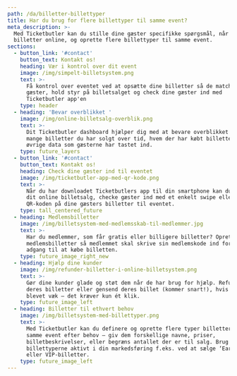 ```yaml
---
path: /da/billetter-billettyper
title: Har du brug for flere billettyper til samme event?
meta_description: >-
  Med Ticketbutler kan du stille dine gæster specifikke spørgsmål, når du sælger
  billetter online, og oprette flere billettyper til samme event. 
sections:
  - button_link: '#contact'
    button_text: Kontakt os!
    heading: Vær i kontrol over dit event
    image: /img/simpelt-billetsystem.png
    text: >-
      Få kontrol over eventet ved at opsætte dine billetter så de matcher dine
      gæster, hold styr på billetsalget og check dine gæster ind med
      Ticketbutler app'en
    type: header
  - heading: 'Bevar overblikket '
    image: /img/online-billetsalg-overblik.png
    text: >-
      Dit Ticketbutler dashboard hjælper dig med at bevare overblikket over hvor
      mange billetter du har solgt over tid, hvem der har købt billetter og den
      øvrige data som gæsterne har tastet ind. 
    type: future_layers
  - button_link: '#contact'
    button_text: Kontakt os!
    heading: Check dine gæster ind til eventet
    image: /img/ticketbutler-app-med-qr-kode.png
    text: >-
      Når du har downloadet Ticketbutlers app til din smartphone kan du følge
      dit online billetsalg, checke gæster ind med et enkelt swipe eller scanne
      QR-koden på dine gæsters billetter til eventet.
    type: tall_centered_future
  - heading: Medlemsbilletter
    image: /img/billetsystem-med-medlemsskab-til-medlemmer.jpg
    text: >-
      Har du medlemmer, som får gratis eller billigere billetter? Opret
      medlemsbilletter så medlemmet skal skrive sin medlemskode ind for at få
      adgang til at købe billetten.
    type: future_image_right_new
  - heading: Hjælp dine kunder
    image: /img/refunder-billetter-i-online-billetsystem.png
    text: >-
      Gør dine kunder glade og støt dem når de har brug for hjælp. Refundér
      deres billetter eller gensend deres billet (kommer snart!), hvis den er
      blevet væk – det kræver kun ét klik.  
    type: future_image_left
  - heading: Billetter til ethvert behov
    image: /img/billetsystem-med-billettyper.png
    text: >-
      Med Ticketbutler kan du definere og oprette flere typer billetter til
      samme event efter behov – giv dem forskellige navne, priser,
      billetbeskrivelser, eller begræns antallet der er til salg. Brug
      billettyperne aktivt i din markedsføring f.eks. ved at sælge ‘Early bird’-
      eller VIP-billetter.
    type: future_image_left
---
```


